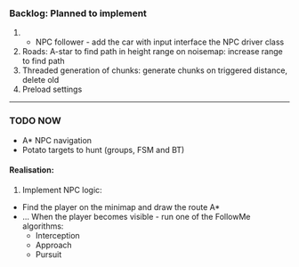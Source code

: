 ### Backlog: Planned to implement
1. + NPC follower - add the car with input interface the NPC driver class
2. Roads: A-star to find path in height range on noisemap: increase range to find path
3. Threaded generation of chunks: generate chunks on triggered distance, delete old
4. Preload settings
---
### TODO NOW
- A* NPC navigation 
- Potato targets to hunt (groups, FSM and BT)
#### Realisation:
1. Implement NPC logic:
  - Find the player on the minimap and draw the route A*
  - ... When the player becomes visible - run one of the FollowMe algorithms:
    - Interception
    - Approach
    - Pursuit
